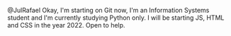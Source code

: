 @JulRafael
Okay, I'm starting on Git now, I'm an Information Systems student and I'm currently studying Python only.
I will be starting JS, HTML and CSS in the year 2022.
Open to help.
